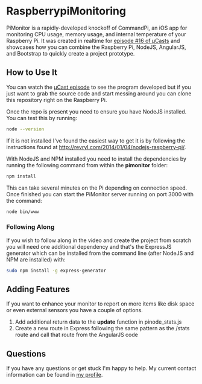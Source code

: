# RaspberrypiMonitoring

PiMonitor is a rapidly-developed knockoff of CommandPi, an iOS app for monitoring CPU usage, memory usage, and internal temperature of your Raspberry Pi. It was created in realtime for [episode #16 of &micro;Casts][episode] and showcases how you can combine the Raspberry Pi, NodeJS, AngularJS, and Bootstrap to quickly create a project prototype.

## How to Use It
You can watch the [&micro;Cast episode][episode] to see the program developed but if you just want to grab the source code and start messing around you can clone this repository right on the Raspberry Pi.

Once the repo is present you need to ensure you have NodeJS installed. You can test this by running:

```bash
node --version
```

If it is not installed I've found the easiest way to get it is by following the instructions found at http://revryl.com/2014/01/04/nodejs-raspberry-pi/.

With NodeJS and NPM installed you need to install the dependencies by running the following command from within the **pimonitor** folder:

```bash
npm install
```

This can take several minutes on the Pi depending on connection speed. Once finished you can start the PiMonitor server running on port 3000 with the command:

```bash
node bin/www
```

### Following Along
If you wish to follow along in the video and create the project from scratch you will need one additional dependency and that's the ExpressJS generator which can be installed from the command line (after NodeJS and NPM are installed) with:

```bash
sudo npm install -g express-generator
```

## Adding Features
If you want to enhance your monitor to report on more items like disk space or even external sensors you have a couple of options.

1. Add additional return data to the **update** function in pinode_stats.js
2. Create a new route in Express following the same pattern as the /stats route and call that route from the AngularJS code

## Questions
If you have any questions or get stuck I'm happy to help. My current contact information can be found in [my profile][profile].

[episode]: http://blog.microcasts.tv/2014/04/14/pi_express_bootstrap_angular/
[profile]: https://github.com/sidwarkd
